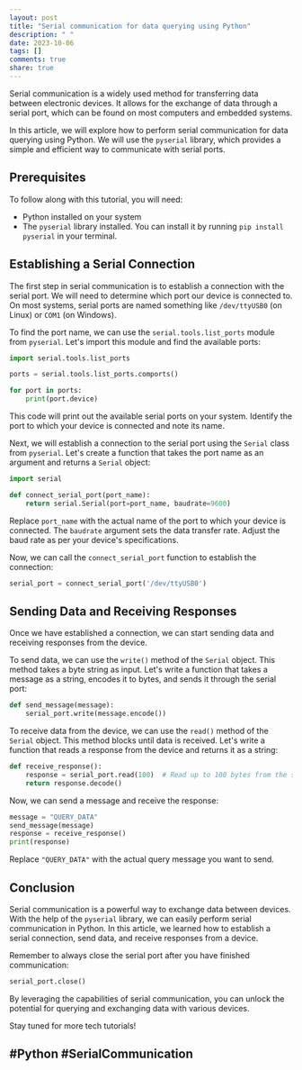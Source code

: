 ```yaml
---
layout: post
title: "Serial communication for data querying using Python"
description: " "
date: 2023-10-06
tags: []
comments: true
share: true
---
```


Serial communication is a widely used method for transferring data between electronic devices. It allows for the exchange of data through a serial port, which can be found on most computers and embedded systems.

In this article, we will explore how to perform serial communication for data querying using Python. We will use the `pyserial` library, which provides a simple and efficient way to communicate with serial ports.

## Prerequisites

To follow along with this tutorial, you will need:

- Python installed on your system
- The `pyserial` library installed. You can install it by running `pip install pyserial` in your terminal.

## Establishing a Serial Connection

The first step in serial communication is to establish a connection with the serial port. We will need to determine which port our device is connected to. On most systems, serial ports are named something like `/dev/ttyUSB0` (on Linux) or `COM1` (on Windows).

To find the port name, we can use the `serial.tools.list_ports` module from `pyserial`. Let's import this module and find the available ports:

```python
import serial.tools.list_ports

ports = serial.tools.list_ports.comports()

for port in ports:
    print(port.device)
```

This code will print out the available serial ports on your system. Identify the port to which your device is connected and note its name.

Next, we will establish a connection to the serial port using the `Serial` class from `pyserial`. Let's create a function that takes the port name as an argument and returns a `Serial` object:

```python
import serial

def connect_serial_port(port_name):
    return serial.Serial(port=port_name, baudrate=9600)
```

Replace `port_name` with the actual name of the port to which your device is connected. The `baudrate` argument sets the data transfer rate. Adjust the baud rate as per your device's specifications.

Now, we can call the `connect_serial_port` function to establish the connection:

```python
serial_port = connect_serial_port('/dev/ttyUSB0')
```

## Sending Data and Receiving Responses

Once we have established a connection, we can start sending data and receiving responses from the device.

To send data, we can use the `write()` method of the `Serial` object. This method takes a byte string as input. Let's write a function that takes a message as a string, encodes it to bytes, and sends it through the serial port:

```python
def send_message(message):
    serial_port.write(message.encode())
```

To receive data from the device, we can use the `read()` method of the `Serial` object. This method blocks until data is received. Let's write a function that reads a response from the device and returns it as a string:

```python
def receive_response():
    response = serial_port.read(100)  # Read up to 100 bytes from the serial port
    return response.decode()
```

Now, we can send a message and receive the response:

```python
message = "QUERY_DATA"
send_message(message)
response = receive_response()
print(response)
```

Replace `"QUERY_DATA"` with the actual query message you want to send.

## Conclusion

Serial communication is a powerful way to exchange data between devices. With the help of the `pyserial` library, we can easily perform serial communication in Python. In this article, we learned how to establish a serial connection, send data, and receive responses from a device. 

Remember to always close the serial port after you have finished communication:

```python
serial_port.close()
```

By leveraging the capabilities of serial communication, you can unlock the potential for querying and exchanging data with various devices.

Stay tuned for more tech tutorials!

## #Python #SerialCommunication